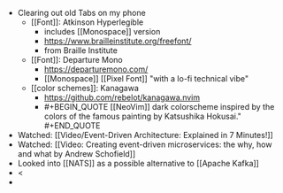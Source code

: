 - Clearing out old Tabs on my phone
	- [[Font]]: Atkinson Hyperlegible
		- includes [[Monospace]] version
		- https://www.brailleinstitute.org/freefont/
		- from Braille Institute
	- [[Font]]: Departure Mono
		- https://departuremono.com/
		- [[Monospace]] [[Pixel Font]] "with a lo-fi technical vibe"
	- [[color schemes]]: Kanagawa
		- https://github.com/rebelot/kanagawa.nvim
		- #+BEGIN_QUOTE
		  [[NeoVim]] dark colorscheme inspired by the colors of the famous painting by Katsushika Hokusai."
		  #+END_QUOTE
- Watched: [[Video/Event-Driven Architecture: Explained in 7 Minutes!]]
- Watched: [[Video: Creating event-driven microservices: the why, how and what by Andrew Schofield]]
- Looked into [[NATS]] as a possible alternative to [[Apache Kafka]]
- <
-